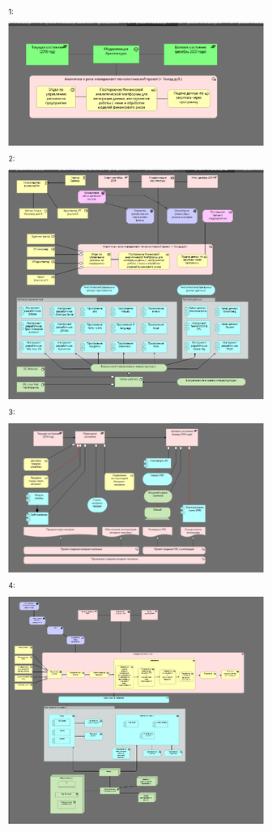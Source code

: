 1:

![](images/image.png)

2:

![](images/image-1.png)

3:

![](images/image-2.png)

4:

![](images/image-3.png)
